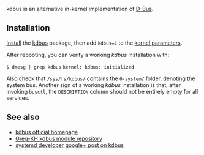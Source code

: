 kdbus is an alternative in-kernel implementation of [D-Bus](/index.php/D-Bus "D-Bus").

## Installation

[Install](/index.php/Install "Install") the [kdbus](https://aur.archlinux.org/packages/kdbus/) package, then add `kdbus=1` to the [kernel parameters](/index.php/Kernel_parameters "Kernel parameters").

After rebooting, you can verify a working _kdbus_ installation with:

 `$ dmesg | grep kdbus`  `kernel: kdbus: initialized` 

Also check that `/sys/fs/kdbus/` contains the `0-system/` folder, denoting the system bus. Another sign of a working _kdbus_ installation is that, after invoking `busctl`, the `DESCRIPTION` column should not be entirely empty for all services.

## See also

*   [kdbus official homepage](http://www.freedesktop.org/wiki/Software/systemd/kdbus/)
*   [Greg-KH kdbus module repository](https://github.com/gregkh/kdbus)
*   [systemd developer google+ post on kdbus](https://plus.google.com/u/0/+DavidHerrmann/posts/3wNuKCJeGJs)